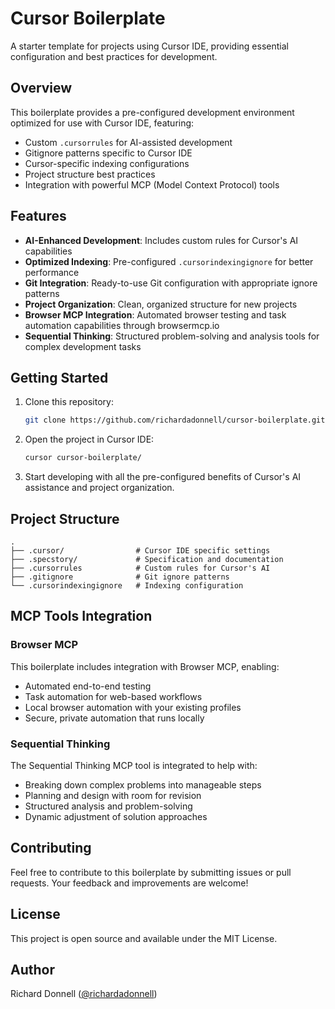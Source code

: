 # Cursor Boilerplate

A starter template for projects using Cursor IDE, providing essential configuration and best practices for development.

## Overview

This boilerplate provides a pre-configured development environment optimized for use with Cursor IDE, featuring:

- Custom `.cursorrules` for AI-assisted development
- Gitignore patterns specific to Cursor IDE
- Cursor-specific indexing configurations
- Project structure best practices
- Integration with powerful MCP (Model Context Protocol) tools

## Features

- **AI-Enhanced Development**: Includes custom rules for Cursor's AI capabilities
- **Optimized Indexing**: Pre-configured `.cursorindexingignore` for better performance
- **Git Integration**: Ready-to-use Git configuration with appropriate ignore patterns
- **Project Organization**: Clean, organized structure for new projects
- **Browser MCP Integration**: Automated browser testing and task automation capabilities through browsermcp.io
- **Sequential Thinking**: Structured problem-solving and analysis tools for complex development tasks

## Getting Started

1. Clone this repository:

   ```bash
   git clone https://github.com/richardadonnell/cursor-boilerplate.git
   ```

2. Open the project in Cursor IDE:

   ```bash
   cursor cursor-boilerplate/
   ```

3. Start developing with all the pre-configured benefits of Cursor's AI assistance and project organization.

## Project Structure

```plaintext
.
├── .cursor/                # Cursor IDE specific settings
├── .specstory/             # Specification and documentation
├── .cursorrules            # Custom rules for Cursor's AI
├── .gitignore              # Git ignore patterns
└── .cursorindexingignore   # Indexing configuration
```

## MCP Tools Integration

### Browser MCP

This boilerplate includes integration with Browser MCP, enabling:

- Automated end-to-end testing
- Task automation for web-based workflows
- Local browser automation with your existing profiles
- Secure, private automation that runs locally

### Sequential Thinking

The Sequential Thinking MCP tool is integrated to help with:

- Breaking down complex problems into manageable steps
- Planning and design with room for revision
- Structured analysis and problem-solving
- Dynamic adjustment of solution approaches

## Contributing

Feel free to contribute to this boilerplate by submitting issues or pull requests. Your feedback and improvements are welcome!

## License

This project is open source and available under the MIT License.

## Author

Richard Donnell ([@richardadonnell](https://github.com/richardadonnell))
